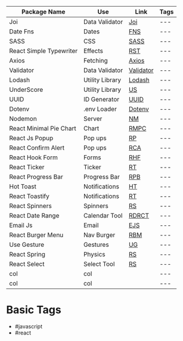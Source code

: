 | Package Name | Use | Link | Tags |
|---|---|---|---| 
| Joi | Data Validator | [Joi](https://www.npmjs.com/package/joi) |---|
| Date Fns | Dates | [FNS](https://www.npmjs.com/package/date-fns)|---|
|SASS | CSS | [SASS](https://www.npmjs.com/package/sass?activeTab=readme#usage) |---|
|React Simple Typewriter | Effects | [RST](https://www.npmjs.com/package/react-simple-typewriter) |---|
|Axios | Fetching | [Axios](https://www.npmjs.com/package/axios) |---|
|Validator | Data Validator | [Validator](https://www.npmjs.com/package/validator) |---|
|Lodash | Utility Library | [Lodash](https://www.npmjs.com/package/lodash) |---|
|UnderScore | Utility Library | [US](https://www.npmjs.com/package/underscore) |---|
|UUID | ID Generator | [UUID](https://www.npmjs.com/package/uuid) |---|
|Dotenv | .env Loader | [Dotenv](https://www.npmjs.com/package/dotenv) |---|
|Nodemon | Server | [NM](https://www.npmjs.com/package/nodemon) |---|
|React Minimal Pie Chart | Chart | [RMPC](https://www.npmjs.com/package/react-minimal-pie-chart) |---|
|React Js Popup | Pop ups | [RP](https://www.npmjs.com/package/reactjs-popup) |---|
|React Confirm Alert | Pop ups | [RCA](https://www.npmjs.com/package/react-confirm-alert) |---|
|React Hook Form | Forms | [RHF](https://react-hook-form.com/get-started/#Applyvalidation) |---|
|React Ticker | Ticker | [RT](https://www.npmjs.com/package/react-ticker) |---|
|React Progress Bar | Progress Bar | [RPB](https://www.npmjs.com/package/react-step-progress-bar) |---|
|Hot Toast | Notifications | [HT](https://react-hot-toast.com/) |---|
|React Toastify | Notifications | [RT](https://www.npmjs.com/package/react-toastify) |---|
|React Spinners|Spinners|[RS](https://www.npmjs.com/package/react-spinners)|---|
|React Date Range|Calendar Tool|[RDRCT](https://www.npmjs.com/package/react-date-range)|---|
|Email Js|Email|[EJS](https://www.npmjs.com/package/@emailjs/browser)|---|
|React Burger Menu|Nav Burger|[RBM](https://www.npmjs.com/package/react-burger-menu)|---|
|Use Gesture|Gestures|[UG](https://www.npmjs.com/package/@use-gesture/react)|---|
|React Spring|Physics|[RS](https://www.npmjs.com/package/react-spring)|---|
|React Select|Select Tool|[RS](https://www.npmjs.com/package/react-select)|---|
|col|col|[]()|---|
|col|col|[]()|---|


# Basic Tags
- #javascript
- #react